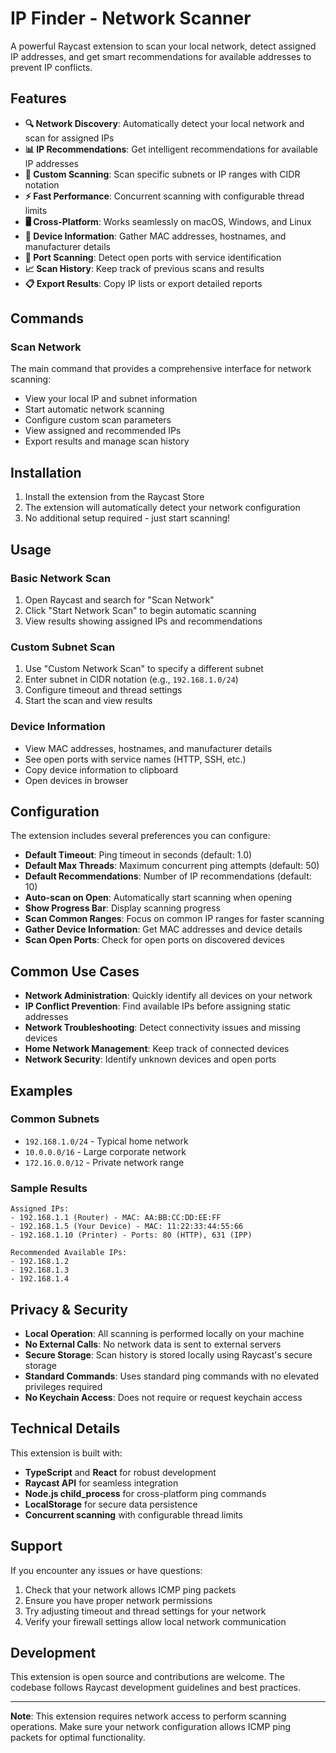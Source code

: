 # IP Finder - Network Scanner

A powerful Raycast extension to scan your local network, detect assigned IP addresses, and get smart recommendations for available addresses to prevent IP conflicts.

## Features

- **🔍 Network Discovery**: Automatically detect your local network and scan for assigned IPs
- **📊 IP Recommendations**: Get intelligent recommendations for available IP addresses
- **🎯 Custom Scanning**: Scan specific subnets or IP ranges with CIDR notation
- **⚡ Fast Performance**: Concurrent scanning with configurable thread limits
- **🖥️ Cross-Platform**: Works seamlessly on macOS, Windows, and Linux
- **📱 Device Information**: Gather MAC addresses, hostnames, and manufacturer details
- **🔌 Port Scanning**: Detect open ports with service identification
- **📈 Scan History**: Keep track of previous scans and results
- **📋 Export Results**: Copy IP lists or export detailed reports

## Commands

### Scan Network
The main command that provides a comprehensive interface for network scanning:
- View your local IP and subnet information
- Start automatic network scanning
- Configure custom scan parameters
- View assigned and recommended IPs
- Export results and manage scan history

## Installation

1. Install the extension from the Raycast Store
2. The extension will automatically detect your network configuration
3. No additional setup required - just start scanning!

## Usage

### Basic Network Scan
1. Open Raycast and search for "Scan Network"
2. Click "Start Network Scan" to begin automatic scanning
3. View results showing assigned IPs and recommendations

### Custom Subnet Scan
1. Use "Custom Network Scan" to specify a different subnet
2. Enter subnet in CIDR notation (e.g., `192.168.1.0/24`)
3. Configure timeout and thread settings
4. Start the scan and view results

### Device Information
- View MAC addresses, hostnames, and manufacturer details
- See open ports with service names (HTTP, SSH, etc.)
- Copy device information to clipboard
- Open devices in browser

## Configuration

The extension includes several preferences you can configure:

- **Default Timeout**: Ping timeout in seconds (default: 1.0)
- **Default Max Threads**: Maximum concurrent ping attempts (default: 50)
- **Default Recommendations**: Number of IP recommendations (default: 10)
- **Auto-scan on Open**: Automatically start scanning when opening
- **Show Progress Bar**: Display scanning progress
- **Scan Common Ranges**: Focus on common IP ranges for faster scanning
- **Gather Device Information**: Get MAC addresses and device details
- **Scan Open Ports**: Check for open ports on discovered devices

## Common Use Cases

- **Network Administration**: Quickly identify all devices on your network
- **IP Conflict Prevention**: Find available IPs before assigning static addresses
- **Network Troubleshooting**: Detect connectivity issues and missing devices
- **Home Network Management**: Keep track of connected devices
- **Network Security**: Identify unknown devices and open ports

## Examples

### Common Subnets
- `192.168.1.0/24` - Typical home network
- `10.0.0.0/16` - Large corporate network
- `172.16.0.0/12` - Private network range

### Sample Results
```
Assigned IPs:
- 192.168.1.1 (Router) - MAC: AA:BB:CC:DD:EE:FF
- 192.168.1.5 (Your Device) - MAC: 11:22:33:44:55:66
- 192.168.1.10 (Printer) - Ports: 80 (HTTP), 631 (IPP)

Recommended Available IPs:
- 192.168.1.2
- 192.168.1.3
- 192.168.1.4
```

## Privacy & Security

- **Local Operation**: All scanning is performed locally on your machine
- **No External Calls**: No network data is sent to external servers
- **Secure Storage**: Scan history is stored locally using Raycast's secure storage
- **Standard Commands**: Uses standard ping commands with no elevated privileges required
- **No Keychain Access**: Does not require or request keychain access

## Technical Details

This extension is built with:
- **TypeScript** and **React** for robust development
- **Raycast API** for seamless integration
- **Node.js child_process** for cross-platform ping commands
- **LocalStorage** for secure data persistence
- **Concurrent scanning** with configurable thread limits

## Support

If you encounter any issues or have questions:
1. Check that your network allows ICMP ping packets
2. Ensure you have proper network permissions
3. Try adjusting timeout and thread settings for your network
4. Verify your firewall settings allow local network communication

## Development

This extension is open source and contributions are welcome. The codebase follows Raycast development guidelines and best practices.

---

**Note**: This extension requires network access to perform scanning operations. Make sure your network configuration allows ICMP ping packets for optimal functionality. 